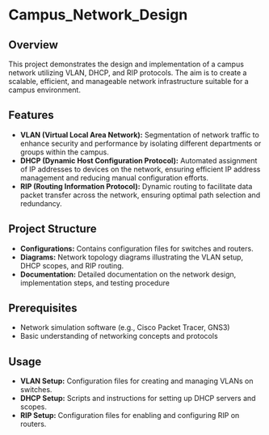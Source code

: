 # Campus_Network_Design

## Overview

This project demonstrates the design and implementation of a campus network utilizing VLAN, DHCP, and RIP protocols. The aim is to create a scalable, efficient, and manageable network infrastructure suitable for a campus environment.

## Features

- **VLAN (Virtual Local Area Network):** Segmentation of network traffic to enhance security and performance by isolating different departments or groups within the campus.
- **DHCP (Dynamic Host Configuration Protocol):** Automated assignment of IP addresses to devices on the network, ensuring efficient IP address management and reducing manual configuration efforts.
- **RIP (Routing Information Protocol):** Dynamic routing to facilitate data packet transfer across the network, ensuring optimal path selection and redundancy.

## Project Structure

- **Configurations:** Contains configuration files for switches and routers.
- **Diagrams:** Network topology diagrams illustrating the VLAN setup, DHCP scopes, and RIP routing.
- **Documentation:** Detailed documentation on the network design, implementation steps, and testing procedure

## Prerequisites

- Network simulation software (e.g., Cisco Packet Tracer, GNS3)
- Basic understanding of networking concepts and protocols

## Usage

- **VLAN Setup:** Configuration files for creating and managing VLANs on switches.
- **DHCP Setup:** Scripts and instructions for setting up DHCP servers and scopes.
- **RIP Setup:** Configuration files for enabling and configuring RIP on routers.
